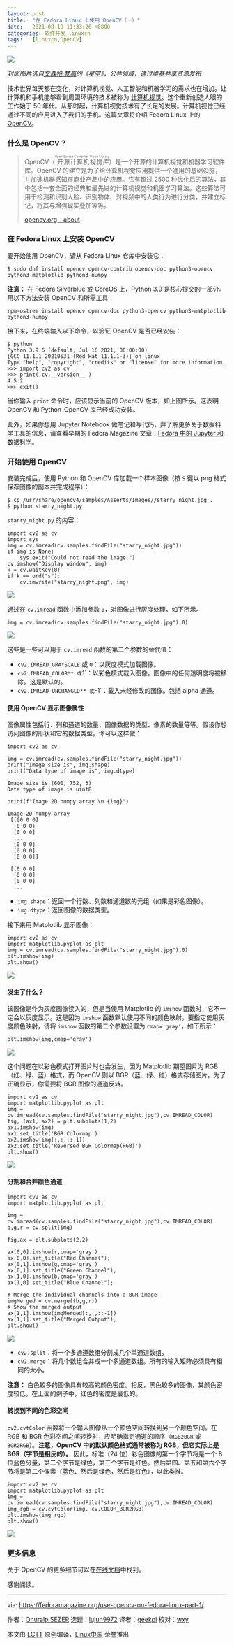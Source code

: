 ```yaml
---
layout: post
title:	"在 Fedora Linux 上使用 OpenCV（一）"
date:	2021-08-19 11:33:26 +0800 
categories:	软件开发 linuxcn 
tags:	[linuxcn,OpenCV]
---
```



![](/Asserts/Images//attachment/album/202108/19/113328csmx7nsubsxpmmf3.jpg)


*封面图片选自[文森特·梵高](https://commons.wikimedia.org/wiki/File:Van_Gogh_-_Starry_Night_-_Google_Art_Project.jpg)的《星空》，公共领域，通过维基共享资源发布*


技术世界每天都在变化，对计算机视觉、人工智能和机器学习的需求也在增加。让计算机和手机能够看到周围环境的技术被称为 [计算机视觉](https://en.wikipedia.org/wiki/Computer_vision)。这个重新创造人眼的工作始于 50 年代。从那时起，计算机视觉技术有了长足的发展。计算机视觉已经通过不同的应用进入了我们的手机。这篇文章将介绍 Fedora Linux 上的 [OpenCV](https://en.wikipedia.org/wiki/OpenCV)。


### 什么是 OpenCV？



> 
> OpenCV（<ruby> 开源计算机视觉库 <rt>  Open Source Computer Vision Library </rt></ruby>）是一个开源的计算机视觉和机器学习软件库。OpenCV 的建立是为了给计算机视觉应用提供一个通用的基础设施，并加速机器感知在商业产品中的应用。它有超过 2500 种优化后的算法，其中包括一套全面的经典和最先进的计算机视觉和机器学习算法。这些算法可用于检测和识别人脸、识别物体、对视频中的人类行为进行分类，并建立标记，将其与增强现实叠加等等。
> 
> 
> [opencv.org – about](https://opencv.org/about/)
> 
> 
> 


### 在 Fedora Linux 上安装 OpenCV


要开始使用 OpenCV，请从 Fedora Linux 仓库中安装它：



```
$ sudo dnf install opencv opencv-contrib opencv-doc python3-opencv python3-matplotlib python3-numpy

```

**注意：** 在 Fedora Silverblue 或 CoreOS 上，Python 3.9 是核心提交的一部分。用以下方法安装 OpenCV 和所需工具：



```
rpm-ostree install opencv opencv-doc python3-opencv python3-matplotlib python3-numpy

```

接下来，在终端输入以下命令，以验证 OpenCV 是否已经安装：



```
$ python
Python 3.9.6 (default, Jul 16 2021, 00:00:00)
[GCC 11.1.1 20210531 (Red Hat 11.1.1-3)] on linux
Type "help", "copyright", "credits" or "license" for more information.
>>> import cv2 as cv
>>> print( cv.__version__ )
4.5.2
>>> exit()

```

当你输入 `print` 命令时，应该显示当前的 OpenCV 版本，如上图所示。这表明 OpenCV 和 Python-OpenCV 库已经成功安装。


此外，如果你想用 Jupyter Notebook 做笔记和写代码，并了解更多关于数据科学工具的信息，请查看早期的 Fedora Magazine 文章：[Fedora 中的 Jupyter 和数据科学](https://fedoramagazine.org/jupyter-and-data-science-in-fedora/)。


### 开始使用 OpenCV


安装完成后，使用 Python 和 OpenCV 库加载一个样本图像（按 `S` 键以 png 格式保存图像的副本并完成程序）：



```
$ cp /usr/share/opencv4/samples/Asserts/Images//starry_night.jpg .
$ python starry_night.py

```

`starry_night.py` 的内容：



```
import cv2 as cv
import sys
img = cv.imread(cv.samples.findFile("starry_night.jpg"))
if img is None:
    sys.exit("Could not read the image.")
cv.imshow("Display window", img)
k = cv.waitKey(0)
if k == ord("s"):
    cv.imwrite("starry_night.png", img)

```

![](/Asserts/Images//attachment/album/202108/19/113329y37i3rzk7rne5klq.png)


通过在 `cv.imread` 函数中添加参数 `0`，对图像进行灰度处理，如下所示。



```
img = cv.imread(cv.samples.findFile("starry_night.jpg"),0)

```

![](/Asserts/Images//attachment/album/202108/19/113331e0d8e9j107h072h6.png)


这些是一些可以用于 `cv.imread` 函数的第二个参数的替代值：


* `cv2.IMREAD_GRAYSCALE` 或 `0`：以灰度模式加载图像。
* `cv2.IMREAD_COLOR** 或`1`：以彩色模式载入图像。图像中的任何透明度将被移除。这是默认的。
* `cv2.IMREAD_UNCHANGED** 或`-1`：载入未经修改的图像。包括 alpha 通道。


#### 使用 OpenCV 显示图像属性


图像属性包括行、列和通道的数量、图像数据的类型、像素的数量等等。假设你想访问图像的形状和它的数据类型。你可以这样做：



```
import cv2 as cv

img = cv.imread(cv.samples.findFile("starry_night.jpg"))
print("Image size is", img.shape)
print("Data type of image is", img.dtype)

Image size is (600, 752, 3)
Data type of image is uint8

print(f"Image 2D numpy array \n {img}")

Image 2D numpy array
 [[[0 0 0]
  [0 0 0]
  [0 0 0]
  ...
  [0 0 0]
  [0 0 0]
  [0 0 0]]

 [[0 0 0]
  [0 0 0]
  [0 0 0]
  ...

```

* `img.shape`：返回一个行数、列数和通道数的元组（如果是彩色图像）。
* `img.dtype`：返回图像的数据类型。


接下来用 Matplotlib 显示图像：



```
import cv2 as cv
import matplotlib.pyplot as plt
img = cv.imread(cv.samples.findFile("starry_night.jpg"),0)
plt.imshow(img)
plt.show()

```

![](/Asserts/Images//attachment/album/202108/19/113332bws6w0lg8syacpg0.png)


#### 发生了什么？


该图像是作为灰度图像读入的，但是当使用 Matplotlib 的 `imshow` 函数时，它不一定会以灰度显示。这是因为 `imshow` 函数默认使用不同的颜色映射。要指定使用灰度颜色映射，请将 `imshow` 函数的第二个参数设置为 `cmap='gray'`，如下所示：



```
plt.imshow(img,cmap='gray')

```

![](/Asserts/Images//attachment/album/202108/19/113333bhccqchhhg46ixxd.png)


这个问题在以彩色模式打开图片时也会发生，因为 Matplotlib 期望图片为 RGB（红、绿、蓝）格式，而 OpenCV 则以 BGR（蓝、绿、红）格式存储图片。为了正确显示，你需要将 BGR 图像的通道反转。



```
import cv2 as cv
import matplotlib.pyplot as plt
img = cv.imread(cv.samples.findFile("starry_night.jpg"),cv.IMREAD_COLOR)
fig, (ax1, ax2) = plt.subplots(1,2)
ax1.imshow(img)
ax1.set_title('BGR Colormap')
ax2.imshow(img[:,:,::-1])
ax2.set_title('Reversed BGR Colormap(RGB)')
plt.show()

```

![](/Asserts/Images//attachment/album/202108/19/113334iu75nne6deo65o15.png)


#### 分割和合并颜色通道



```
import cv2 as cv
import matplotlib.pyplot as plt

img = cv.imread(cv.samples.findFile("starry_night.jpg"),cv.IMREAD_COLOR)
b,g,r = cv.split(img)

fig,ax = plt.subplots(2,2)

ax[0,0].imshow(r,cmap='gray')
ax[0,0].set_title("Red Channel");
ax[0,1].imshow(g,cmap='gray')
ax[0,1].set_title("Green Channel");
ax[1,0].imshow(b,cmap='gray')
ax[1,0].set_title("Blue Channel");

# Merge the individual channels into a BGR image
imgMerged = cv.merge((b,g,r))
# Show the merged output
ax[1,1].imshow(imgMerged[:,:,::-1])
ax[1,1].set_title("Merged Output");
plt.show()

```

![](/Asserts/Images//attachment/album/202108/19/113335bxb8qobrq3t8p8zz.png)


* `cv2.split`：将一个多通道数组分割成几个单通道数组。
* `cv2.merge`：将几个数组合并成一个多通道数组。所有的输入矩阵必须具有相同的大小。


**注意：** 白色较多的图像具有较高的颜色密度。相反，黑色较多的图像，其颜色密度较低。在上面的例子中，红色的密度是最低的。


#### 转换到不同的色彩空间


`cv2.cvtColor` 函数将一个输入图像从一个颜色空间转换到另一个颜色空间。在 RGB 和 BGR 色彩空间之间转换时，应明确指定通道的顺序（`RGB2BGR` 或 `BGR2RGB`）。**注意，OpenCV 中的默认颜色格式通常被称为 RGB，但它实际上是 BGR（字节是相反的）。** 因此，标准（24 位）彩色图像的第一个字节将是一个 8 位蓝色分量，第二个字节是绿色，第三个字节是红色。然后第四、第五和第六个字节将是第二个像素（蓝色、然后是绿色，然后是红色），以此类推。



```
import cv2 as cv
import matplotlib.pyplot as plt
img = cv.imread(cv.samples.findFile("starry_night.jpg"),cv.IMREAD_COLOR)
img_rgb = cv.cvtColor(img, cv.COLOR_BGR2RGB)
plt.imshow(img_rgb)
plt.show()

```

![](/Asserts/Images//attachment/album/202108/19/113336z969zuuuz6tke6dd.png)


### 更多信息


关于 OpenCV 的更多细节可以在[在线文档](https://docs.opencv.org/4.5.2/index.html)中找到。


感谢阅读。




---


via: <https://fedoramagazine.org/use-opencv-on-fedora-linux-part-1/>


作者：[Onuralp SEZER](https://fedoramagazine.org/author/thunderbirdtr/) 选题：[lujun9972](https://github.com/lujun9972) 译者：[geekpi](https://github.com/geekpi) 校对：[wxy](https://github.com/wxy)


本文由 [LCTT](https://github.com/LCTT/TranslateProject) 原创编译，[Linux中国](https://linux.cn/) 荣誉推出
